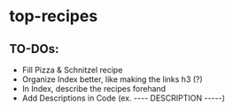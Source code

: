 # top-recipes

## TO-DOs:

- Fill Pizza & Schnitzel recipe
- Organize Index better, like making the links h3 (?)
- In Index, describe the recipes forehand
- Add Descriptions in Code (ex. ---- DESCRIPTION -----)
